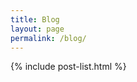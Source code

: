 ```yaml
---
title: Blog
layout: page
permalink: /blog/
---
```


{% include post-list.html %}

<!-- <ul class="list-group-flush">
    {% for post in site.posts %}
        <li class="list-group-item bg-dark row">
            {% if post.key_image %}
                <div class="col-3">
                <img src="{{ post.key_image.url }}" class="img-thumbnail" width="200px">
                </div>
            {% endif %}
            <div class="col-9">
            <h3><a href="{{ post.url }}">{{ post.title }}</a></h3>
            <p>{{ post.author }}</p>
            <p>{{ post.date | date: "%b %d, %Y" }}</p>
            <p>{{ post.description }}</p>
            </div>
        </li>
    {% endfor %}
</ul> -->